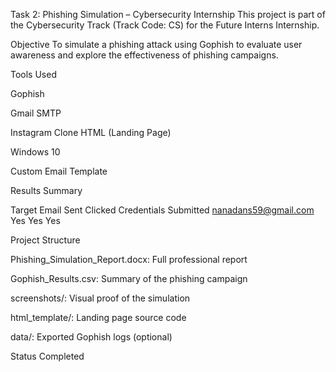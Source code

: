 Task 2: Phishing Simulation – Cybersecurity Internship
This project is part of the Cybersecurity Track (Track Code: CS) for the Future Interns Internship.

Objective
To simulate a phishing attack using Gophish to evaluate user awareness and explore the effectiveness of phishing campaigns.

Tools Used

Gophish

Gmail SMTP

Instagram Clone HTML (Landing Page)

Windows 10

Custom Email Template

Results Summary

Target Email	Sent	Clicked	Credentials Submitted
nanadans59@gmail.com	Yes	Yes	Yes

Project Structure

Phishing_Simulation_Report.docx: Full professional report

Gophish_Results.csv: Summary of the phishing campaign

screenshots/: Visual proof of the simulation

html_template/: Landing page source code

data/: Exported Gophish logs (optional)

Status
Completed
